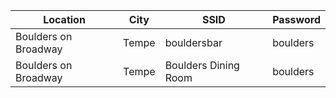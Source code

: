 Location | City | SSID | Password
-------- | ---- | -----| --------
Boulders on Broadway | Tempe | bouldersbar | boulders
Boulders on Broadway | Tempe | Boulders Dining Room | boulders
